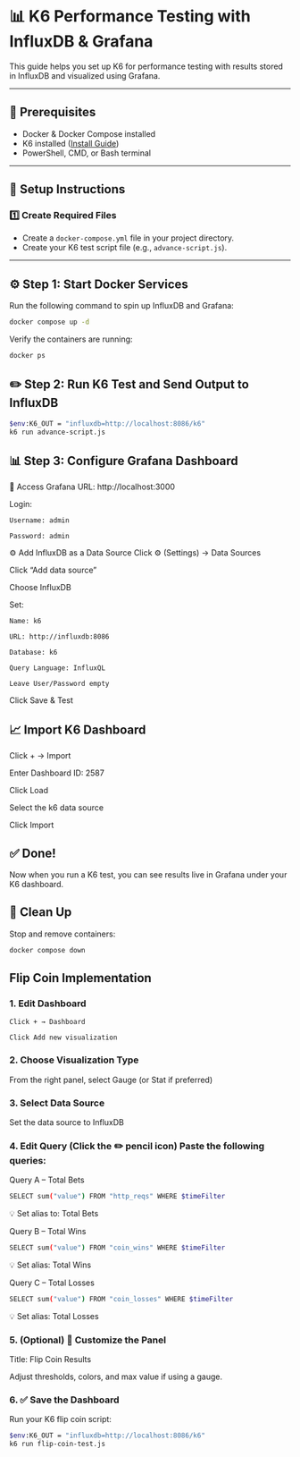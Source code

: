 # 📊 K6 Performance Testing with InfluxDB & Grafana

This guide helps you set up K6 for performance testing with results stored in InfluxDB and visualized using Grafana.

---

## 🚀 Prerequisites

- Docker & Docker Compose installed
- K6 installed ([Install Guide](https://k6.io/docs/getting-started/installation/))
- PowerShell, CMD, or Bash terminal

---

## 📁 Setup Instructions

### 1️⃣ Create Required Files

- Create a `docker-compose.yml` file in your project directory.
- Create your K6 test script file (e.g., `advance-script.js`).

---

## ⚙️ Step 1: Start Docker Services

Run the following command to spin up InfluxDB and Grafana:

```bash
docker compose up -d
```

Verify the containers are running:

```bash
docker ps
```


## ✏️ Step 2: Run K6 Test and Send Output to InfluxDB
```bash
$env:K6_OUT = "influxdb=http://localhost:8086/k6"
k6 run advance-script.js
```

## 📊 Step 3: Configure Grafana Dashboard

🔐 Access Grafana
URL: http://localhost:3000

Login:

    Username: admin

    Password: admin


⚙️ Add InfluxDB as a Data Source
Click ⚙️ (Settings) → Data Sources

Click “Add data source”

Choose InfluxDB

Set:

    Name: k6

    URL: http://influxdb:8086

    Database: k6

    Query Language: InfluxQL

    Leave User/Password empty

Click Save & Test    


## 📈 Import K6 Dashboard
Click + → Import

Enter Dashboard ID: 2587

Click Load

Select the k6 data source

Click Import


## ✅ Done!
Now when you run a K6 test, you can see results live in Grafana under your K6 dashboard.

## 🧼 Clean Up

Stop and remove containers:

```bash
docker compose down
```

## Flip Coin Implementation

### 1. Edit Dashboard
    Click + → Dashboard

    Click Add new visualization

### 2. Choose Visualization Type

From the right panel, select Gauge (or Stat if preferred)

### 3. Select Data Source

Set the data source to InfluxDB


### 4. Edit Query (Click the ✏️ pencil icon) Paste the following queries:

Query A – Total Bets

```bash
SELECT sum("value") FROM "http_reqs" WHERE $timeFilter
```
💡 Set alias to: Total Bets

Query B – Total Wins

```bash
SELECT sum("value") FROM "coin_wins" WHERE $timeFilter
```
💡 Set alias: Total Wins

Query C – Total Losses

```bash
SELECT sum("value") FROM "coin_losses" WHERE $timeFilter
```
💡 Set alias: Total Losses

### 5. (Optional) 🎨 Customize the Panel

Title: Flip Coin Results

Adjust thresholds, colors, and max value if using a gauge.

### 6. ✅ Save the Dashboard


Run your K6 flip coin script:

```bash
$env:K6_OUT = "influxdb=http://localhost:8086/k6"
k6 run flip-coin-test.js
```


